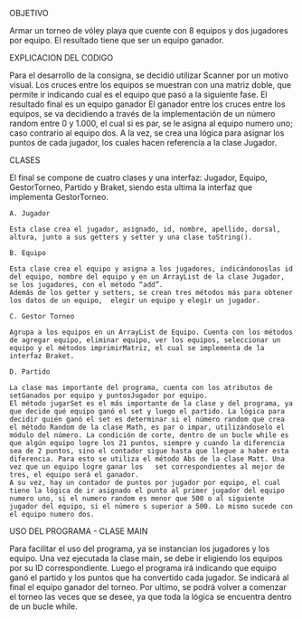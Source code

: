 OBJETIVO

Armar un torneo de vóley playa que cuente con 8 equipos y dos jugadores por equipo. El resultado tiene que ser un equipo ganador.

EXPLICACION DEL CODIGO

Para el desarrollo de la consigna, se decidió utilizar Scanner por un motivo visual. Los cruces entre los equipos se muestran con una matriz doble, que permite ir indicando cual es el equipo que pasó a la siguiente fase. El resultado final es un equipo ganador
El ganador entre los cruces entre los equipos, se va decidiendo a través de la implementación de un número random entre 0 y 1.000, el cual si es par, se le asigna al equipo numero uno; caso contrario al equipo dos. A la vez, se crea una lógica para asignar los puntos de cada jugador, los cuales hacen referencia a la clase Jugador.

CLASES

El final se compone de cuatro clases y una interfaz: Jugador, Equipo, GestorTorneo, Partido y Braket, siendo esta ultima la interfaz que implementa GestorTorneo.

	A. Jugador
	
	Esta clase crea el jugador, asignado, id, nombre, apellido, dorsal, altura, junto a sus getters y setter y una clase toString().

	B. Equipo

	Esta clase crea el equipo y asigna a los jugadores, indicándonoslas id del equipo, nombre del equipo y en un ArrayList de la clase Jugador, se los jugadores, con el método “add”. 
	Además de los getter y setters, se crean tres métodos más para obtener los datos de un equipo, 	elegir un equipo y elegir un jugador.

	C. Gestor Torneo

	Agrupa a los equipos en un ArrayList de Equipo. Cuenta con los métodos de agregar equipo, eliminar equipo, ver los equipos, seleccionar un equipo y el métodos imprimirMatriz, el cual se implementa de la interfaz Braket.

	D. Partido

	La clase mas importante del programa, cuenta con los atributos de setGanados por equipo y puntosJugador por equipo. 
	El método jugarSet es el más importante de la clase y del programa, ya que decide qué equipo ganó el set y luego el partido. La lógica para decidir quién ganó el set es determinar si el número random que crea el método Random de la clase Math, es par o impar, utilizándoselo el módulo del número. La condición de corte, dentro de un bucle while es que algún equipo logre los 21 puntos, siempre y cuando la diferencia sea de 2 puntos, sino el contador sigue hasta que llegue a haber esta diferencia. Para esto se utiliza el método Abs de la clase Matt. Una vez que un equipo logre ganar los 	set correspondientes al mejor de tres, el equipo será el ganador. 
	A su vez, hay un contador de puntos por jugador por equipo, el cual tiene la lógica de ir asignado el punto al primer jugador del equipo numero uno, si el numero random es menor que 500 o al siguiente jugador del equipo, si el número s superior a 500. Lo mismo sucede con el equipo numero dos.
	

USO DEL PROGRAMA - CLASE MAIN

Para facilitar el uso del programa, ya se instancian los jugadores y los equipo. Una vez ejecutada la clase main, se debe ir eligiendo los equipos por su ID correspondiente. Luego el programa irá indicando que equipo ganó el partido y los puntos que ha convertido cada jugador. Se indicará al final el equipo ganador del torneo.
Por ultimo, se podrá volver a comenzar el torneo las veces que se desee, ya que toda la lógica se encuentra dentro de un bucle while.

